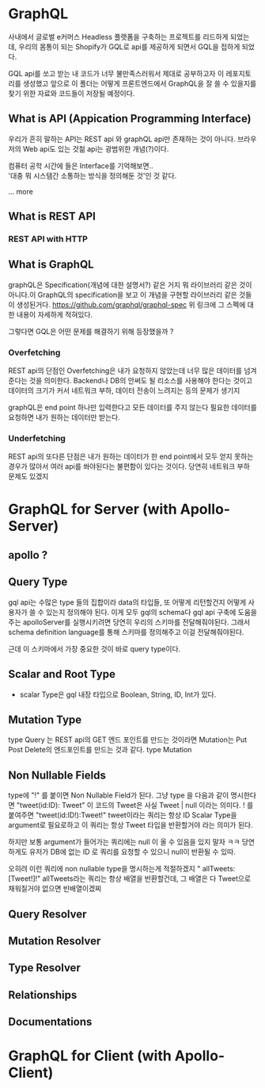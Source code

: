# GraphQL

사내에서 글로벌 e커머스 Headless 플랫폼을 구축하는 프로젝트를 리드하게 되었는데, 우리의 몸통이 되는 Shopify가 GQL로 api를 제공하게 되면서 GQL을 접하게 되었다.

GQL api를 쏘고 받는 내 코드가 너무 불만족스러워서 제대로 공부하고자 이 레포지토리를 생성했고 앞으로 이 폴더는 어떻게 프론트엔드에서 GraphQL을 잘 쓸 수 있을지를 찾기 위한 자료와 코드들이 저장될 예정이다.

## What is API (Appication Programming Interface)

우리가 흔히 말하는 API는 REST api 와 graphQL api만 존재하는 것이 아니다.
브라우저의 Web api도 있는 것첢 api는 광범위한 개념(?)이다.

컴퓨터 공학 시간에 들은 Interface를 기억해보면..  
'대충 뭐 시스템간 소통하는 방식을 정의해둔 것'인 것 같다.

... more

## What is REST API

### REST API with HTTP

## What is GraphQL

graphQL은 Specification(개념에 대한 설명서?) 같은 거지 뭐 라이브러리 같은 것이 아니다.이 GraphQL의 specification을 보고 이 개념을 구현할 라이브러리 같은 것들이 생성된거다.
https://github.com/graphql/graphql-spec
위 링크에 그 스펙에 대한 내용이 자세하게 적혀있다.

그렇다면 GQL은 어떤 문제를 해결하기 위해 등장했을까 ?

### Overfetching

REST api의 단점인 Overfetching은 내가 요청하지 않았는데 너무 많은 데이터를 넘겨준다는 것을 의미한다. Backend나 DB의 안써도 될 리소스를 사용해야 한다는 것이고 데이터의 크기가 커서 네트워크 부하, 데이터 전송이 느려지는 등의 문제가 생기지

graphQL은 end point 하나만 입력한다고 모든 데이터를 주지 않는다
필요한 데이터를 요청하면 내가 원하는 데이터만 받는다.

### Underfetching

REST api의 또다른 단점은 내가 원하는 데이터가 한 end point에서 모두 얻지 못하는 경우가 많아서 여러 api를 쏴야된다는 불편함이 있다는 것이다. 당연히 네트워크 부하 문제도 있겠지

# GraphQL for Server (with Apollo-Server)

## apollo ?

## Query Type

gql api는 수많은 type 들의 집합이라 data의 타입들, 또 어떻게 리턴할건지 어떻게 사용자가 쓸 수 있는지 정의해야 된다.
이게 모두 gql의 schema다 gql api 구축에 도움을 주는 apolloServer를 실행시키려면 당연히 우리의 스키마를 전달해줘야된다.
그래서 schema definition language를 통해 스키마를 정의해주고 이걸 전달해줘야된다.

근데 이 스키마에서 가장 중요한 것이 바로 query type이다.

## Scalar and Root Type

-   scalar Type은 gql 내장 타입으로 Boolean, String, ID, Int가 있다.

## Mutation Type

type Query 는 REST api의 GET 엔드 포인트를 만드는 것이라면
Mutation는 Put Post Delete의 엔드포인트를 만드는 것과 같다.
type Mutation

## Non Nullable Fields

type에 "!" 를 붙이면 Non Nullable Field가 된다.
그냥 type 을 다음과 같이 명시한다면 "tweet(id:ID): Tweet" 이 코드의 Tweet은
사실 Tweet | null 이라는 의미다.
! 를 붙여주면 "tweet(id:ID!):Tweet!" tweet이라는 쿼리는 항상 ID Scalar Type을 argument로 필요로하고 이 쿼리는 항상 Tweet 타입을 반환할거야 라는 의미가 된다.

하지만 보통 argument가 들어가는 쿼리에는 null 이 올 수 있음을 있지 말자 ㅋㅋ
당연하게도 유저가 DB에 없는 ID 로 쿼리를 요청할 수 있으니 null이 반환될 수 있따.

오히려 이런 쿼리에 non nullable type을 명시하는게 적절하겠지
" allTweets: [Tweet!]!"
allTweets라는 쿼리는 항상 배열을 반환할건데, 그 배열은 다 Tweet으로 채워질거야
없으면 빈배열이겠찌

## Query Resolver

## Mutation Resolver

## Type Resolver

## Relationships

## Documentations

# GraphQL for Client (with Apollo-Client)
